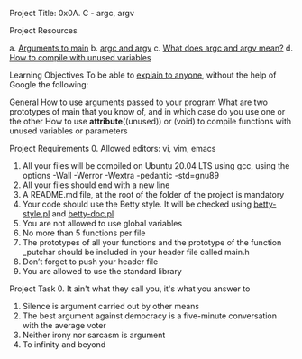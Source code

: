 Project Title: 0x0A. C - argc, argv

Project Resources

a. [Arguments to main](https://intranet.alxswe.com/rltoken/Jip_nI4tv2ybQZ-jV3fqJg)
b. [argc and argv](https://intranet.alxswe.com/rltoken/31aLwv8qsXuiUZrOk9Djqg)
c. [What does argc and argv mean?](https://intranet.alxswe.com/rltoken/A0pzqslB6Z3Y3OV3hJQ6Tw)
d. [How to compile with unused variables](https://intranet.alxswe.com/rltoken/MkOUE1ndq1UAx9Erk-AVbg)

Learning Objectives
To be able to [explain to anyone](https://intranet.alxswe.com/rltoken/DBgGt1BaQ75AkikI88WbEw), without the help of Google the following:

General
How to use arguments passed to your program
What are two prototypes of main that you know of, and in which case do you use one or the other
How to use __attribute__((unused)) or (void) to compile functions with unused variables or parameters

Project Requirements
0. Allowed editors: vi, vim, emacs
1. All your files will be compiled on Ubuntu 20.04 LTS using gcc, using the options -Wall -Werror -Wextra -pedantic -std=gnu89
2. All your files should end with a new line
3. A README.md file, at the root of the folder of the project is mandatory
4. Your code should use the Betty style. It will be checked using [betty-style.pl](https://github.com/holbertonschool/Betty/blob/master/betty-style.pl) and [betty-doc.pl](https://github.com/holbertonschool/Betty/blob/master/betty-doc.pl)
5. You are not allowed to use global variables
6. No more than 5 functions per file
7. The prototypes of all your functions and the prototype of the function _putchar should be included in your header file called main.h
8. Don’t forget to push your header file
9. You are allowed to use the standard library

Project Task
0. It ain't what they call you, it's what you answer to
1. Silence is argument carried out by other means
2. The best argument against democracy is a five-minute conversation with the average voter
3. Neither irony nor sarcasm is argument
4. To infinity and beyond
